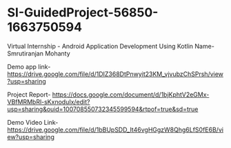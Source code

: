 # SI-GuidedProject-56850-1663750594
Virtual Internship - Android Application Development Using Kotlin
Name- Smrutiranjan Mohanty

Demo app link- https://drive.google.com/file/d/1DIZ368DtPnwyit23KM_vjvubzChSPrsh/view?usp=sharing

Project Report- https://docs.google.com/document/d/1bjKphtV2eGMx-VBfMRMbRl-sKxnoduIx/edit?usp=sharing&ouid=100708550732345599594&rtpof=true&sd=true

Demo Video Link- https://drive.google.com/file/d/1bBUpSDD_It46vgHGgzW8Qhg6LfS0fE6B/view?usp=sharing

